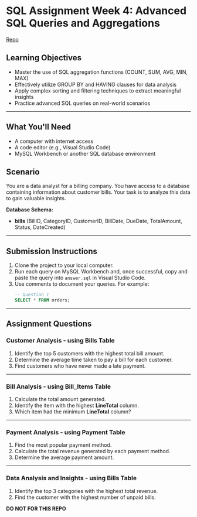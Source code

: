 # SQL Assignment Week 4: Advanced SQL Queries and Aggregations

[Repo](https://github.com/PLP-Database-Design/week-4-assignment-advanced-sql-queries-and-aggregations-Machuge27.git)

## Learning Objectives
* Master the use of SQL aggregation functions (COUNT, SUM, AVG, MIN, MAX)
* Effectively utilize GROUP BY and HAVING clauses for data analysis
* Apply complex sorting and filtering techniques to extract meaningful insights
* Practice advanced SQL queries on real-world scenarios
--- 

## What You'll Need
* A computer with internet access
* A code editor (e.g., Visual Studio Code)
* MySQL Workbench or another SQL database environment

## Scenario
You are a data analyst for a billing company. You have access to a database containing information about customer bills. Your task is to analyze this data to gain valuable insights.

**Database Schema:**
* **bills** (BillID, CategoryID, CustomerID, BillDate, DueDate, TotalAmount, Status, DateCreated)

--- 

## Submission Instructions
1. Clone the project to your local computer.
2. Run each query on MySQL Workbench and, once successful, copy and paste the query into `answer.sql` in Visual Studio Code.
3. Use comments to document your queries. For example:
   ```sql
   -- Question 1
   SELECT * FROM orders;

--- 
## Assignment Questions

### Customer Analysis - using Bills Table
1. Identify the top 5 customers with the highest total bill amount.
2. Determine the average time taken to pay a bill for each customer.
3. Find customers who have never made a late payment.

--- 
### Bill Analysis - using Bill_Items Table
1. Calculate the total amount generated.
2. Identify the item with the highest **LineTotal** column.
3. Which item had the minimum **LineTotal** column?

--- 
### Payment Analysis - using Payment Table
1. Find the most popular payment method.
2. Calculate the total revenue generated by each payment method.
3. Determine the average payment amount.

--- 
### Data Analysis and Insights - using Bills Table
1. Identify the top 3 categories with the highest total revenue.
2. Find the customer with the highest number of unpaid bills.

**DO NOT FOR THIS REPO**

